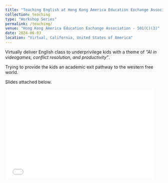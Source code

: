 ```yaml
---
title: "Teaching English at Hong Kong America Education Exchange Association"
collection: teaching
type: "Workshop Series"
permalink: /teaching/
venue: "Hong Kong America Education Exchange Association - 501(C)(3)"
date: 2024-06-03
location: "Virtual, California, United States of America"
---
```


Virtually deliver English class to underprivilege kids with a theme of *"AI in videogames, conflict resolution, and productivity"*. 

Trying to provide the kids an academic exit pathway to the western free world. 

Slides attached below. 

<iframe src="/assets/Teaching Material.pptx" width="476px" height="288px" frameborder="0"></iframe>



